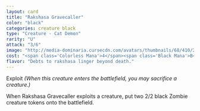 ```yaml
---
layout: card
title: "Rakshasa Gravecaller"
color: "black"
categories: creature black
type: "Creature - Cat Demon"
rarity: "U"
attack: "3/6"
image: "http://media-dominaria.cursecdn.com/avatars/thumbnails/68/410/200/283/635618479287910118.png"
cost: "<span class='Colorless Mana'>4</span><span class='Black Mana'>B</span>"
flavor: "Debts to rakshasa linger beyond death."
---
```


Exploit <em>(When this creature enters the battlefield, you may sacrifice a creature.)</em>

When Rakshasa Gravecaller exploits a creature, put two 2/2 black Zombie creature tokens onto the battlefield.
